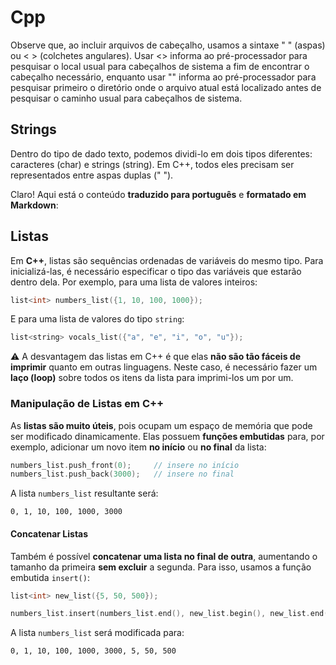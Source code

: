 # Cpp
 Observe que, ao incluir arquivos de cabeçalho, usamos a sintaxe " " (aspas) ou < > (colchetes angulares). Usar <> informa ao pré-processador para pesquisar o local usual para cabeçalhos de sistema a fim de encontrar o cabeçalho necessário, enquanto usar "" informa ao pré-processador para pesquisar primeiro o diretório onde o arquivo atual está localizado antes de pesquisar o caminho usual para cabeçalhos de sistema.

## Strings
Dentro do tipo de dado texto, podemos dividi-lo em dois tipos diferentes: caracteres (char) e strings (string). Em C++, todos eles precisam ser representados entre aspas duplas (" ").

Claro! Aqui está o conteúdo **traduzido para português** e **formatado em Markdown**:


## Listas
Em **C++**, listas são sequências ordenadas de variáveis do mesmo tipo. Para inicializá-las, é necessário especificar o tipo das variáveis que estarão dentro dela. Por exemplo, para uma lista de valores inteiros:

```cpp
list<int> numbers_list({1, 10, 100, 1000});
```

E para uma lista de valores do tipo `string`:

```cpp
list<string> vocals_list({"a", "e", "i", "o", "u"});
```

⚠️ A desvantagem das listas em C++ é que elas **não são tão fáceis de imprimir** quanto em outras linguagens.
Neste caso, é necessário fazer um **laço (loop)** sobre todos os itens da lista para imprimi-los um por um.



### Manipulação de Listas em C++

As **listas são muito úteis**, pois ocupam um espaço de memória que pode ser modificado dinamicamente.
Elas possuem **funções embutidas** para, por exemplo, adicionar um novo item **no início** ou **no final** da lista:

```cpp
numbers_list.push_front(0);     // insere no início
numbers_list.push_back(3000);   // insere no final
```

A lista `numbers_list` resultante será:

```
0, 1, 10, 100, 1000, 3000
```

#### Concatenar Listas

Também é possível **concatenar uma lista no final de outra**, aumentando o tamanho da primeira **sem excluir** a segunda.
Para isso, usamos a função embutida `insert()`:

```cpp
list<int> new_list({5, 50, 500});

numbers_list.insert(numbers_list.end(), new_list.begin(), new_list.end());
```

A lista `numbers_list` será modificada para:

```
0, 1, 10, 100, 1000, 3000, 5, 50, 500
```
